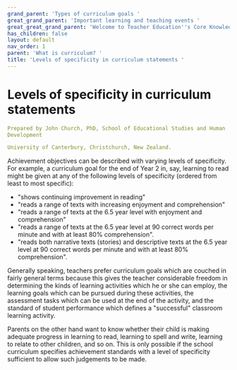 ```yaml
---
grand_parent: 'Types of curriculum goals '
great_grand_parent: 'Important learning and teaching events '
great_great_grand_parent: 'Welcome to Teacher Education''s Core Knowledge and Skills.'
has_children: false
layout: default
nav_order: 1
parent: 'What is curriculum? '
title: 'Levels of specificity in curriculum statements '
---
```

# Levels of specificity in curriculum statements


```yaml
Prepared by John Church, PhD, School of Educational Studies and Human
Development

University of Canterbury, Christchurch, New Zealand.
```


Achievement objectives can be described with varying levels of
specificity. For example, a curriculum goal for the end of Year 2 in,
say, learning to read might be given at any of the following levels of
specificity (ordered from least to most specific):

-   "shows continuing improvement in reading"
-   "reads a range of texts with increasing enjoyment and comprehension"
-   "reads a range of texts at the 6.5 year level with enjoyment and
    comprehension"
-   "reads a range of texts at the 6.5 year level at 90 correct words
    per minute and with at least 80% comprehension".
-   "reads both narrative texts (stories) and descriptive texts at the
    6.5 year level at 90 correct words per minute and with at least 80%
    comprehension".

Generally speaking, teachers prefer curriculum goals which are couched
in fairly general terms because this gives the teacher considerable
freedom in determining the kinds of learning activities which he or she
can employ, the learning goals which can be pursued during these
activities, the assessment tasks which can be used at the end of the
activity, and the standard of student performance which defines a
"successful" classroom learning activity.

Parents on the other hand want to know whether their child is making
adequate progress in learning to read, learning to spell and write,
learning to relate to other children, and so on. This is only possible
if the school curriculum specifies achievement standards with a level of
specificity sufficient to allow such judgements to be made.
